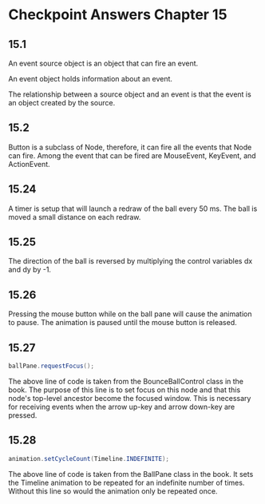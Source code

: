 # Checkpoint Answers Chapter 15 #
## 15.1 ##
An event source object is an object that can fire an event. 

An event object holds information about an event.  

The relationship between a source object and an event is that the event is an object created by the source.  

## 15.2 ##
Button is a subclass of Node, therefore, it can fire all the events that Node can fire. Among the event that can be fired are MouseEvent, KeyEvent, and ActionEvent.  

## 15.24 ##
A timer is setup that will launch a redraw of the ball every 50 ms. The ball is moved a small distance on each redraw.  

## 15.25 ##
The direction of the ball is reversed by multiplying the control variables dx and dy by -1.  

## 15.26 ##
Pressing the mouse button while on the ball pane will cause the animation to pause. The animation is paused until the mouse button is released.  

## 15.27 ##
```Java  
ballPane.requestFocus();  
```  
The above line of code is taken from the BounceBallControl class in the book. The purpose of this line is to set focus on this node and that this node's top-level ancestor become the focused window. This is necessary for receiving events when the arrow up-key and arrow down-key are pressed.  

## 15.28 ##
```Java  
animation.setCycleCount(Timeline.INDEFINITE);  
```  
The above line of code is taken from the BallPane class in the book. It sets the Timeline animation to be repeated for an indefinite number of times. Without this line so would the animation only be repeated once.  
